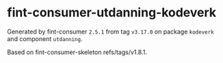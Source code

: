 # fint-consumer-utdanning-kodeverk

Generated by fint-consumer `2.5.1` from tag `v3.17.0` on package `kodeverk` and component `utdanning`.

Based on fint-consumer-skeleton refs/tags/v1.8.1.
